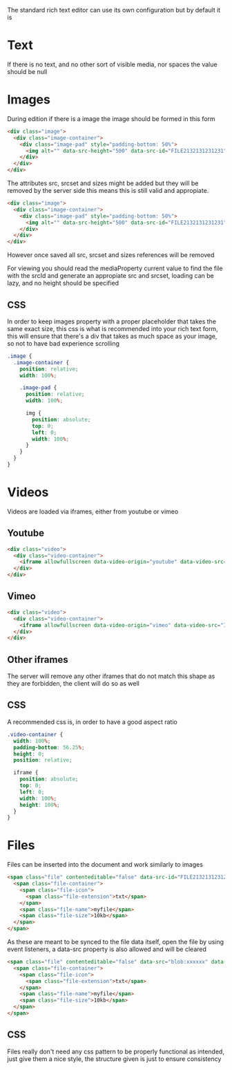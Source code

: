The standard rich text editor can use its own configuration but by default it is

# Text

If there is no text, and no other sort of visible media, nor spaces the value should be null

# Images

During edition if there is a image the image should be formed in this form

```html
<div class="image">
  <div class="image-container">
    <div class="image-pad" style="padding-bottom: 50%">
      <img alt="" data-src-height="500" data-src-id="FILE2132131231231" data-src-width="1000">
    </div>
  </div>
</div>
```

The attributes src, srcset and sizes might be added but they will be removed by the server side this means this
is still valid and appropiate.

```html
<div class="image">
  <div class="image-container">
    <div class="image-pad" style="padding-bottom: 50%">
      <img alt="" data-src-height="500" data-src-id="FILE2132131231231" data-src-width="1000" sizes="70vw" src="blob:xxxxxx" srcset="etc...">
    </div>
  </div>
</div>
```

However once saved all src, srcset and sizes references will be removed

For viewing you should read the mediaProperty current value to find the file with the srcId and generate an appropiate
src and srcset, loading can be lazy, and no height should be specified

## CSS

In order to keep images property with a proper placeholder that takes the same exact size, this css is what is recommended
into your rich text form, this will ensure that there's a div that takes as much space as your image, so not to have bad
experience scrolling

```scss
.image {
  .image-container {
    position: relative;
    width: 100%;

    .image-pad {
      position: relative;
      width: 100%;

      img {
        position: absolute;
        top: 0;
        left: 0;
        width: 100%;
      }
    }
  }
}
```

# Videos

Videos are loaded via iframes, either from youtube or vimeo

## Youtube

```html
<div class="video">
  <div class="video-container">
    <iframe allowfullscreen data-video-origin="youtube" data-video-src="ID" frameborder="0"></iframe>
  </div>
</div>
```

## Vimeo

```html
<div class="video">
  <div class="video-container">
    <iframe allowfullscreen data-video-origin="vimeo" data-video-src="ID" frameborder="0" src="https://player.vimeo.com/video/ID?title=0&byline=0&portrait=0&badge=0">
  </div>
</div>
```

## Other iframes

The server will remove any other iframes that do not match this shape as they are forbidden, the client will do so as well

## CSS

A recommended css is, in order to have a good aspect ratio

```scss
.video-container {
  width: 100%;
  padding-bottom: 56.25%;
  height: 0;
  position: relative;

  iframe {
    position: absolute;
    top: 0;
    left: 0;
    width: 100%;
    height: 100%;
  }
}
```

# Files

Files can be inserted into the document and work similarly to images

```html
<span class="file" contenteditable="false" data-src-id="FILE2132131231231" spellcheck="false">
  <span class="file-container">
    <span class="file-icon">
      <span class="file-extension">txt</span>
    </span>
    <span class="file-name">myfile</span>
    <span class="file-size">10kb</span>
  </span>
</span>
```

As these are meant to be synced to the file data itself, open the file by using event listeners, a data-src property is also
allowed and will be cleared

```html
<span class="file" contenteditable="false" data-src="blob:xxxxxx" data-src-id="FILE2132131231231" spellcheck="false">
  <span class="file-container">
    <span class="file-icon">
      <span class="file-extension">txt</span>
    </span>
    <span class="file-name">myfile</span>
    <span class="file-size">10kb</span>
  </span>
</span>
```

## CSS

Files really don't need any css pattern to be properly functional as intended, just give them a nice style, the structure
given is just to ensure consistency